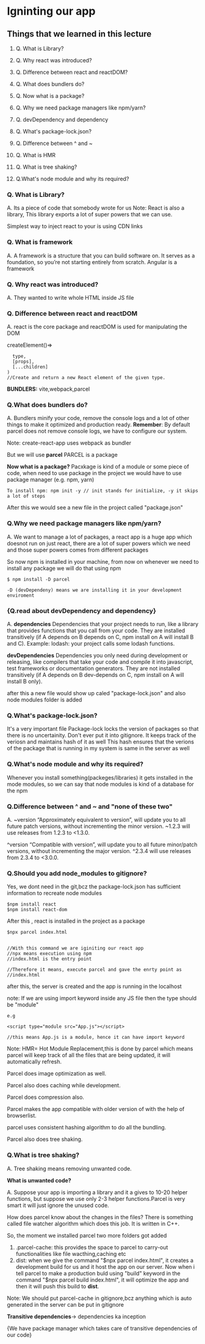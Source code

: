 # Igninting our app

## Things that we learned in this lecture

1. Q. What is Library?

2. Q. Why react was introduced?

3. Q. Difference between react and reactDOM?

4. Q. What does bundlers do?

5. Q. Now what is a package?

6. Q. Why we need package managers like npm/yarn?

7. Q. devDependency and dependency

8. Q. What's package-lock.json?

9. Q. Difference between ^ and ~

10. Q. What is HMR

11. Q. What is tree shaking?

12. Q.What's node module and why its required?

### Q. What is Library?

A. Its a piece of code that somebody wrote for us
Note: React is also a library, This library exports a lot of super powers that we can use.

Simplest way to inject react to your is using CDN links

### Q. What is framework

A. A framework is a structure that you can build software on. It serves as a foundation, so you’re not starting entirely from scratch.
Angular is a framework

### Q. Why react was introduced?

A. They wanted to write whole HTML inside JS file

### Q. Difference between react and reactDOM

A. react is the core package and reactDOM is used for manipulating the DOM

createElement()=>

```React.createElement(
  type,
  [props],
  [...children]
)
//Create and return a new React element of the given type.
```

**BUNDLERS:** vite,webpack,parcel

### Q.What does bundlers do?

A. Bundlers minify your code, remove the console logs and a lot of other things to make it optimized and production ready.
**Remember**: By default parcel does not remove console logs, we have to configure our system.

Note: create-react-app uses webpack as bundler

But we will use **parcel**
PARCEL is a package

**Now what is a package?**
Pacxkage is kind of a module or some piece of code, when need to use package in the project we would have to use package manager (e.g. npm, yarn)

`To install npm: npm init -y // init stands for initialize, -y it skips a lot of steps`

After this we would see a new file in the project called "package.json"

### Q.Why we need package managers like npm/yarn?

A. We want to manage a lot of packages, a react app is a huge app which doesnot run on just react, there are a lot of super powers which we need and those super powers comes from different packages

So now npm is installed in your machine, from now on whenever we need to install any package we will do that using npm

```
$ npm install -D parcel

-D (devDependeny) means we are installing it in your development enviroment

```

### {Q.read about devDependency and dependency}

A.
**dependencies**
Dependencies that your project needs to run, like a library that provides functions that you call from your code.
They are installed transitively (if A depends on B depends on C, npm install on A will install B and C).
Example: lodash: your project calls some lodash functions.

**devDependencies**
Dependencies you only need during development or releasing, like compilers that take your code and compile it into javascript, test frameworks or documentation generators.
They are not installed transitively (if A depends on B dev-depends on C, npm install on A will install B only).

after this a new file would show up caled "package-lock.json" and also node modules folder is added

### Q.What's package-lock.json?

It's a very important file
Package-lock locks the version of packages so that there is no uncertainity.
Don't ever put it into gitignore.
It keeps track of the veriosn and maintains hash of it as well
This hash ensures that the verions of the package that is running in my system is same in the server as well

### Q.What's node module and why its required?

Whenever you install something(packeges/libraries) it gets installed in the mode modules, so we can say that node modules is kind of a database for the npm

### Q.Difference between ^ and ~ and "none of these two"

A.
~version “Approximately equivalent to version”, will update you to all future patch versions, without incrementing the minor version. ~1.2.3 will use releases from 1.2.3 to <1.3.0.

^version “Compatible with version”, will update you to all future minor/patch versions, without incrementing the major version. ^2.3.4 will use releases from 2.3.4 to <3.0.0.

### Q.Should you add node_modules to gitignore?

Yes, we dont need in the git,bcz the package-lock.json has sufficient information to recreate node modules

```
$npm install react
$npm install react-dom
```

After this , react is installed in the project as a package

```
$npx parcel index.html


//With this command we are iginiting our react app
//npx means execution using npm
//index.html is the entry point

//Therefore it means, execute parcel and gave the enrty point as
//index.html
```

after this, the server is created and the app is running in the localhost

note:
If we are using import keyword inside any JS file then the type should be "module"

```
e.g

<script type="module src="App.js"></script>

//this means App.js is a module, hence it can have import keyword
```

Note:
HMR= Hot Module Replacement,this is done by parcel which means parcel will keep track of all the files that are being updated, it will automatically refresh.

Parcel does image optimization as well.

Parcel also does caching while development.

Parcel does compression also.

Parcel makes the app compatible with older version of with the help of browserlist.

parcel uses consistent hashing algorithm to do all the bundling.

Parcel also does tree shaking.

### Q.What is tree shaking?

A. Tree shaking means removing unwanted code.

**What is unwanted code?**

A. Suppose your app is importing a library and it a gives to 10-20 helper functions, but suppose we use only 2-3 helper functions.Parcel is very smart it will just ignore the unused code.

How does parcel know about the changes in the files?
There is something called file watcher algorithm which does this job. It is written in C++.

So, the moment we installed parcel two more folders got added

1.  .parcel-cache: this provides the space to parcel to carry-out functionalities like file wacthing,caching etc
2.  dist:
    when we give the command "$npx parcel index.html", it creates a development build for us and it host the app on our server.
    Now when i tell parcel to make a production buld using "build" keyword in the command "$npx parcel build index.html", it will optimize the app and then it will push this build to **dist**.

Note:
We should put parcel-cache in gitignore,bcz anything which is auto generated in the server can be put in gitignore

**Transitive dependencies**-> dependencies ka inception

{We have package manager which takes care of transitive dependencies of our code}
